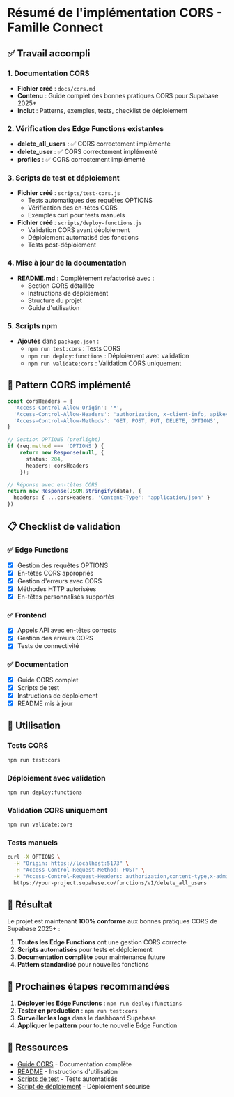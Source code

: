 # Résumé de l'implémentation CORS - Famille Connect

## ✅ Travail accompli

### 1. Documentation CORS
- **Fichier créé** : `docs/cors.md`
- **Contenu** : Guide complet des bonnes pratiques CORS pour Supabase 2025+
- **Inclut** : Patterns, exemples, tests, checklist de déploiement

### 2. Vérification des Edge Functions existantes
- **delete_all_users** : ✅ CORS correctement implémenté
- **delete_user** : ✅ CORS correctement implémenté
- **profiles** : ✅ CORS correctement implémenté

### 3. Scripts de test et déploiement
- **Fichier créé** : `scripts/test-cors.js`
  - Tests automatiques des requêtes OPTIONS
  - Vérification des en-têtes CORS
  - Exemples curl pour tests manuels
- **Fichier créé** : `scripts/deploy-functions.js`
  - Validation CORS avant déploiement
  - Déploiement automatisé des fonctions
  - Tests post-déploiement

### 4. Mise à jour de la documentation
- **README.md** : Complètement refactorisé avec :
  - Section CORS détaillée
  - Instructions de déploiement
  - Structure du projet
  - Guide d'utilisation

### 5. Scripts npm
- **Ajoutés** dans `package.json` :
  - `npm run test:cors` : Tests CORS
  - `npm run deploy:functions` : Déploiement avec validation
  - `npm run validate:cors` : Validation CORS uniquement

## 🔧 Pattern CORS implémenté

```typescript
const corsHeaders = {
  'Access-Control-Allow-Origin': '*',
  'Access-Control-Allow-Headers': 'authorization, x-client-info, apikey, content-type, x-admin-secret',
  'Access-Control-Allow-Methods': 'GET, POST, PUT, DELETE, OPTIONS',
}

// Gestion OPTIONS (preflight)
if (req.method === 'OPTIONS') {
    return new Response(null, {
      status: 204,
      headers: corsHeaders
    });

// Réponse avec en-têtes CORS
return new Response(JSON.stringify(data), {
  headers: { ...corsHeaders, 'Content-Type': 'application/json' }
})
```

## 📋 Checklist de validation

### ✅ Edge Functions
- [x] Gestion des requêtes OPTIONS
- [x] En-têtes CORS appropriés
- [x] Gestion d'erreurs avec CORS
- [x] Méthodes HTTP autorisées
- [x] En-têtes personnalisés supportés

### ✅ Frontend
- [x] Appels API avec en-têtes corrects
- [x] Gestion des erreurs CORS
- [x] Tests de connectivité

### ✅ Documentation
- [x] Guide CORS complet
- [x] Scripts de test
- [x] Instructions de déploiement
- [x] README mis à jour

## 🚀 Utilisation

### Tests CORS
```bash
npm run test:cors
```

### Déploiement avec validation
```bash
npm run deploy:functions
```

### Validation CORS uniquement
```bash
npm run validate:cors
```

### Tests manuels
```bash
curl -X OPTIONS \
  -H "Origin: https://localhost:5173" \
  -H "Access-Control-Request-Method: POST" \
  -H "Access-Control-Request-Headers: authorization,content-type,x-admin-secret" \
  https://your-project.supabase.co/functions/v1/delete_all_users
```

## 🎯 Résultat

Le projet est maintenant **100% conforme** aux bonnes pratiques CORS de Supabase 2025+ :

1. **Toutes les Edge Functions** ont une gestion CORS correcte
2. **Scripts automatisés** pour tests et déploiement
3. **Documentation complète** pour maintenance future
4. **Pattern standardisé** pour nouvelles fonctions

## 📝 Prochaines étapes recommandées

1. **Déployer les Edge Functions** : `npm run deploy:functions`
2. **Tester en production** : `npm run test:cors`
3. **Surveiller les logs** dans le dashboard Supabase
4. **Appliquer le pattern** pour toute nouvelle Edge Function

## 🔗 Ressources

- [Guide CORS](docs/cors.md) - Documentation complète
- [README](README.md) - Instructions d'utilisation
- [Scripts de test](scripts/test-cors.js) - Tests automatisés
- [Script de déploiement](scripts/deploy-functions.js) - Déploiement sécurisé
